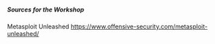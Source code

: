 ##### Sources for the Workshop

Metasploit Unleashed https://www.offensive-security.com/metasploit-unleashed/

